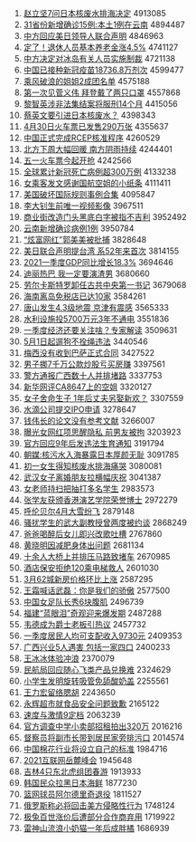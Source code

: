 1. [赵立坚7问日本核废水排海决定](http://www.baidu.com/baidu?cl=3&tn=SE_baiduhomet8_jmjb7mjw&rsv_dl=fyb_top&fr=top1000&wd=%D5%D4%C1%A2%BC%E17%CE%CA%C8%D5%B1%BE%BA%CB%B7%CF%CB%AE%C5%C5%BA%A3%BE%F6%B6%A8) 4913085
1. [31省份新增确诊15例:本土1例在云南](http://www.baidu.com/baidu?cl=3&tn=SE_baiduhomet8_jmjb7mjw&rsv_dl=fyb_top&fr=top1000&wd=31%CA%A1%B7%DD%D0%C2%D4%F6%C8%B7%D5%EF15%C0%FD%3A%B1%BE%CD%C11%C0%FD%D4%DA%D4%C6%C4%CF) 4894487
1. [中方回应美日领导人联合声明](http://www.baidu.com/baidu?cl=3&tn=SE_baiduhomet8_jmjb7mjw&rsv_dl=fyb_top&fr=top1000&wd=%D6%D0%B7%BD%BB%D8%D3%A6%C3%C0%C8%D5%C1%EC%B5%BC%C8%CB%C1%AA%BA%CF%C9%F9%C3%F7) 4846963
1. [定了！退休人员基本养老金涨4.5%](http://www.baidu.com/baidu?cl=3&tn=SE_baiduhomet8_jmjb7mjw&rsv_dl=fyb_top&fr=top1000&wd=%B6%A8%C1%CB%A3%A1%CD%CB%D0%DD%C8%CB%D4%B1%BB%F9%B1%BE%D1%F8%C0%CF%BD%F0%D5%C74.5%25) 4741127
1. [中方决定对冰岛有关人员实施制裁](http://www.baidu.com/baidu?cl=3&tn=SE_baiduhomet8_jmjb7mjw&rsv_dl=fyb_top&fr=top1000&wd=%D6%D0%B7%BD%BE%F6%B6%A8%B6%D4%B1%F9%B5%BA%D3%D0%B9%D8%C8%CB%D4%B1%CA%B5%CA%A9%D6%C6%B2%C3) 4721138
1. [中国已接种新冠疫苗18736.8万剂次](http://www.baidu.com/baidu?cl=3&tn=SE_baiduhomet8_jmjb7mjw&rsv_dl=fyb_top&fr=top1000&wd=%D6%D0%B9%FA%D2%D1%BD%D3%D6%D6%D0%C2%B9%DA%D2%DF%C3%E718736.8%CD%F2%BC%C1%B4%CE) 4599477
1. [乘风破浪的姐姐2成团名单](http://www.baidu.com/baidu?cl=3&tn=SE_baiduhomet8_jmjb7mjw&rsv_dl=fyb_top&fr=top1000&wd=%B3%CB%B7%E7%C6%C6%C0%CB%B5%C4%BD%E3%BD%E32%B3%C9%CD%C5%C3%FB%B5%A5) 4575188
1. [第一次见菅义伟 拜登戴了两只口罩](http://www.baidu.com/baidu?cl=3&tn=SE_baiduhomet8_jmjb7mjw&rsv_dl=fyb_top&fr=top1000&wd=%B5%DA%D2%BB%B4%CE%BC%FB%DD%D1%D2%E5%CE%B0%20%B0%DD%B5%C7%B4%F7%C1%CB%C1%BD%D6%BB%BF%DA%D5%D6) 4557868
1. [黎智英涉非法集结案将服刑14个月](http://www.baidu.com/baidu?cl=3&tn=SE_baiduhomet8_jmjb7mjw&rsv_dl=fyb_top&fr=top1000&wd=%C0%E8%D6%C7%D3%A2%C9%E6%B7%C7%B7%A8%BC%AF%BD%E1%B0%B8%BD%AB%B7%FE%D0%CC14%B8%F6%D4%C2) 4415056
1. [蔡英文要引进日本核废水？](http://www.baidu.com/baidu?cl=3&tn=SE_baiduhomet8_jmjb7mjw&rsv_dl=fyb_top&fr=top1000&wd=%B2%CC%D3%A2%CE%C4%D2%AA%D2%FD%BD%F8%C8%D5%B1%BE%BA%CB%B7%CF%CB%AE%A3%BF) 4398343
1. [4月30日火车票已发售290万张](http://www.baidu.com/baidu?cl=3&tn=SE_baiduhomet8_jmjb7mjw&rsv_dl=fyb_top&fr=top1000&wd=4%D4%C230%C8%D5%BB%F0%B3%B5%C6%B1%D2%D1%B7%A2%CA%DB290%CD%F2%D5%C5) 4355637
1. [中国正式完成RCEP核准程序](http://www.baidu.com/baidu?cl=3&tn=SE_baiduhomet8_jmjb7mjw&rsv_dl=fyb_top&fr=top1000&wd=%D6%D0%B9%FA%D5%FD%CA%BD%CD%EA%B3%C9RCEP%BA%CB%D7%BC%B3%CC%D0%F2) 4260529
1. [北方下周大幅回暖 南方阴雨持续](http://www.baidu.com/baidu?cl=3&tn=SE_baiduhomet8_jmjb7mjw&rsv_dl=fyb_top&fr=top1000&wd=%B1%B1%B7%BD%CF%C2%D6%DC%B4%F3%B7%F9%BB%D8%C5%AF%20%C4%CF%B7%BD%D2%F5%D3%EA%B3%D6%D0%F8) 4244401
1. [五一火车票今起开抢](http://www.baidu.com/baidu?cl=3&tn=SE_baiduhomet8_jmjb7mjw&rsv_dl=fyb_top&fr=top1000&wd=%CE%E5%D2%BB%BB%F0%B3%B5%C6%B1%BD%F1%C6%F0%BF%AA%C7%C0) 4242566
1. [全球累计新冠死亡病例超300万例](http://www.baidu.com/baidu?cl=3&tn=SE_baiduhomet8_jmjb7mjw&rsv_dl=fyb_top&fr=top1000&wd=%C8%AB%C7%F2%C0%DB%BC%C6%D0%C2%B9%DA%CB%C0%CD%F6%B2%A1%C0%FD%B3%AC300%CD%F2%C0%FD) 4133238
1. [女乘客发文感谢国航空姐的小纸条](http://www.baidu.com/baidu?cl=3&tn=SE_baiduhomet8_jmjb7mjw&rsv_dl=fyb_top&fr=top1000&wd=%C5%AE%B3%CB%BF%CD%B7%A2%CE%C4%B8%D0%D0%BB%B9%FA%BA%BD%BF%D5%BD%E3%B5%C4%D0%A1%D6%BD%CC%F5) 4111411
1. [美国破坏国际规则事例合集](http://www.baidu.com/baidu?cl=3&tn=SE_baiduhomet8_jmjb7mjw&rsv_dl=fyb_top&fr=top1000&wd=%C3%C0%B9%FA%C6%C6%BB%B5%B9%FA%BC%CA%B9%E6%D4%F2%CA%C2%C0%FD%BA%CF%BC%AF) 4095847
1. [李大钊生前唯一视频影像](http://www.baidu.com/baidu?cl=3&tn=SE_baiduhomet8_jmjb7mjw&rsv_dl=fyb_top&fr=top1000&wd=%C0%EE%B4%F3%EE%C8%C9%FA%C7%B0%CE%A8%D2%BB%CA%D3%C6%B5%D3%B0%CF%F1) 3967511
1. [商业街改造门头黑底白字被指不吉利](http://www.baidu.com/baidu?cl=3&tn=SE_baiduhomet8_jmjb7mjw&rsv_dl=fyb_top&fr=top1000&wd=%C9%CC%D2%B5%BD%D6%B8%C4%D4%EC%C3%C5%CD%B7%BA%DA%B5%D7%B0%D7%D7%D6%B1%BB%D6%B8%B2%BB%BC%AA%C0%FB) 3952492
1. [云南新增确诊病例1例](http://www.baidu.com/baidu?cl=3&tn=SE_baiduhomet8_jmjb7mjw&rsv_dl=fyb_top&fr=top1000&wd=%D4%C6%C4%CF%D0%C2%D4%F6%C8%B7%D5%EF%B2%A1%C0%FD1%C0%FD) 3950784
1. [“炫富网红”郭美美被批捕](http://www.baidu.com/baidu?cl=3&tn=SE_baiduhomet8_jmjb7mjw&rsv_dl=fyb_top&fr=top1000&wd=%A1%B0%EC%C5%B8%BB%CD%F8%BA%EC%A1%B1%B9%F9%C3%C0%C3%C0%B1%BB%C5%FA%B2%B6) 3828648
1. [美日联合声明提台湾 系52年来首次](http://www.baidu.com/baidu?cl=3&tn=SE_baiduhomet8_jmjb7mjw&rsv_dl=fyb_top&fr=top1000&wd=%C3%C0%C8%D5%C1%AA%BA%CF%C9%F9%C3%F7%CC%E1%CC%A8%CD%E5%20%CF%B552%C4%EA%C0%B4%CA%D7%B4%CE) 3814155
1. [2021一季度GDP同比增长18.3%](http://www.baidu.com/baidu?cl=3&tn=SE_baiduhomet8_jmjb7mjw&rsv_dl=fyb_top&fr=top1000&wd=2021%D2%BB%BC%BE%B6%C8GDP%CD%AC%B1%C8%D4%F6%B3%A418.3%25) 3694646
1. [迪丽热巴 我一定要演渣男](http://www.baidu.com/baidu?cl=3&tn=SE_baiduhomet8_jmjb7mjw&rsv_dl=fyb_top&fr=top1000&wd=%B5%CF%C0%F6%C8%C8%B0%CD%20%CE%D2%D2%BB%B6%A8%D2%AA%D1%DD%D4%FC%C4%D0) 3680660
1. [劳尔卡斯特罗卸任古共中央第一书记](http://www.baidu.com/baidu?cl=3&tn=SE_baiduhomet8_jmjb7mjw&rsv_dl=fyb_top&fr=top1000&wd=%C0%CD%B6%FB%BF%A8%CB%B9%CC%D8%C2%DE%D0%B6%C8%CE%B9%C5%B9%B2%D6%D0%D1%EB%B5%DA%D2%BB%CA%E9%BC%C7) 3679068
1. [海南离岛免税店已达10家](http://www.baidu.com/baidu?cl=3&tn=SE_baiduhomet8_jmjb7mjw&rsv_dl=fyb_top&fr=top1000&wd=%BA%A3%C4%CF%C0%EB%B5%BA%C3%E2%CB%B0%B5%EA%D2%D1%B4%EF10%BC%D2) 3584261
1. [唐山发生4.3级地震 京津有震感](http://www.baidu.com/baidu?cl=3&tn=SE_baiduhomet8_jmjb7mjw&rsv_dl=fyb_top&fr=top1000&wd=%CC%C6%C9%BD%B7%A2%C9%FA4.3%BC%B6%B5%D8%D5%F0%20%BE%A9%BD%F2%D3%D0%D5%F0%B8%D0) 3565333
1. [水利设施投5700万元3年不通电](http://www.baidu.com/baidu?cl=3&tn=SE_baiduhomet8_jmjb7mjw&rsv_dl=fyb_top&fr=top1000&wd=%CB%AE%C0%FB%C9%E8%CA%A9%CD%B65700%CD%F2%D4%AA3%C4%EA%B2%BB%CD%A8%B5%E7) 3551836
1. [一季度经济还要关注啥？专家解读](http://www.baidu.com/baidu?cl=3&tn=SE_baiduhomet8_jmjb7mjw&rsv_dl=fyb_top&fr=top1000&wd=%D2%BB%BC%BE%B6%C8%BE%AD%BC%C3%BB%B9%D2%AA%B9%D8%D7%A2%C9%B6%A3%BF%D7%A8%BC%D2%BD%E2%B6%C1) 3509631
1. [5月1日起遛狗不拴绳违法](http://www.baidu.com/baidu?cl=3&tn=SE_baiduhomet8_jmjb7mjw&rsv_dl=fyb_top&fr=top1000&wd=5%D4%C21%C8%D5%C6%F0%E5%DE%B9%B7%B2%BB%CB%A9%C9%FE%CE%A5%B7%A8) 3440546
1. [梅西没有收到巴萨正式合同](http://www.baidu.com/baidu?cl=3&tn=SE_baiduhomet8_jmjb7mjw&rsv_dl=fyb_top&fr=top1000&wd=%C3%B7%CE%F7%C3%BB%D3%D0%CA%D5%B5%BD%B0%CD%C8%F8%D5%FD%CA%BD%BA%CF%CD%AC) 3427522
1. [男子挪7千万公款炒股亏买房赚](http://www.baidu.com/baidu?cl=3&tn=SE_baiduhomet8_jmjb7mjw&rsv_dl=fyb_top&fr=top1000&wd=%C4%D0%D7%D3%C5%B27%C7%A7%CD%F2%B9%AB%BF%EE%B3%B4%B9%C9%BF%F7%C2%F2%B7%BF%D7%AC) 3397561
1. [警方通报广西数十人并排堵路](http://www.baidu.com/baidu?cl=3&tn=SE_baiduhomet8_jmjb7mjw&rsv_dl=fyb_top&fr=top1000&wd=%BE%AF%B7%BD%CD%A8%B1%A8%B9%E3%CE%F7%CA%FD%CA%AE%C8%CB%B2%A2%C5%C5%B6%C2%C2%B7) 3337753
1. [新华网评CA8647上的空姐](http://www.baidu.com/baidu?cl=3&tn=SE_baiduhomet8_jmjb7mjw&rsv_dl=fyb_top&fr=top1000&wd=%D0%C2%BB%AA%CD%F8%C6%C0CA8647%C9%CF%B5%C4%BF%D5%BD%E3) 3320127
1. [女子舍命生子 1年后丈夫另娶新欢？](http://www.baidu.com/baidu?cl=3&tn=SE_baiduhomet8_jmjb7mjw&rsv_dl=fyb_top&fr=top1000&wd=%C5%AE%D7%D3%C9%E1%C3%FC%C9%FA%D7%D3%201%C4%EA%BA%F3%D5%C9%B7%F2%C1%ED%C8%A2%D0%C2%BB%B6%A3%BF) 3307559
1. [水滴公司提交IPO申请](http://www.baidu.com/baidu?cl=3&tn=SE_baiduhomet8_jmjb7mjw&rsv_dl=fyb_top&fr=top1000&wd=%CB%AE%B5%CE%B9%AB%CB%BE%CC%E1%BD%BBIPO%C9%EA%C7%EB) 3278647
1. [钱伟长的论文没有参考文献](http://www.baidu.com/baidu?cl=3&tn=SE_baiduhomet8_jmjb7mjw&rsv_dl=fyb_top&fr=top1000&wd=%C7%AE%CE%B0%B3%A4%B5%C4%C2%DB%CE%C4%C3%BB%D3%D0%B2%CE%BF%BC%CE%C4%CF%D7) 3266007
1. [曝光女网红项思醒隐私 前男友被拘](http://www.baidu.com/baidu?cl=3&tn=SE_baiduhomet8_jmjb7mjw&rsv_dl=fyb_top&fr=top1000&wd=%C6%D8%B9%E2%C5%AE%CD%F8%BA%EC%CF%EE%CB%BC%D0%D1%D2%FE%CB%BD%20%C7%B0%C4%D0%D3%D1%B1%BB%BE%D0) 3203923
1. [官方回应9年后发违法生育通知](http://www.baidu.com/baidu?cl=3&tn=SE_baiduhomet8_jmjb7mjw&rsv_dl=fyb_top&fr=top1000&wd=%B9%D9%B7%BD%BB%D8%D3%A69%C4%EA%BA%F3%B7%A2%CE%A5%B7%A8%C9%FA%D3%FD%CD%A8%D6%AA) 3191794
1. [朝媒:核污水入海暴露日本厚颜无耻](http://www.baidu.com/baidu?cl=3&tn=SE_baiduhomet8_jmjb7mjw&rsv_dl=fyb_top&fr=top1000&wd=%B3%AF%C3%BD%3A%BA%CB%CE%DB%CB%AE%C8%EB%BA%A3%B1%A9%C2%B6%C8%D5%B1%BE%BA%F1%D1%D5%CE%DE%B3%DC) 3091785
1. [初一女生得知核废水排海痛哭](http://www.baidu.com/baidu?cl=3&tn=SE_baiduhomet8_jmjb7mjw&rsv_dl=fyb_top&fr=top1000&wd=%B3%F5%D2%BB%C5%AE%C9%FA%B5%C3%D6%AA%BA%CB%B7%CF%CB%AE%C5%C5%BA%A3%CD%B4%BF%DE) 3080081
1. [武汉女子离婚朋友拉横幅庆祝](http://www.baidu.com/baidu?cl=3&tn=SE_baiduhomet8_jmjb7mjw&rsv_dl=fyb_top&fr=top1000&wd=%CE%E4%BA%BA%C5%AE%D7%D3%C0%EB%BB%E9%C5%F3%D3%D1%C0%AD%BA%E1%B7%F9%C7%EC%D7%A3) 3041387
1. [女老师持扫把抽打多名学生](http://www.baidu.com/baidu?cl=3&tn=SE_baiduhomet8_jmjb7mjw&rsv_dl=fyb_top&fr=top1000&wd=%C5%AE%C0%CF%CA%A6%B3%D6%C9%A8%B0%D1%B3%E9%B4%F2%B6%E0%C3%FB%D1%A7%C9%FA) 2983573
1. [张学友获颁香港演艺学院荣誉博士](http://www.baidu.com/baidu?cl=3&tn=SE_baiduhomet8_jmjb7mjw&rsv_dl=fyb_top&fr=top1000&wd=%D5%C5%D1%A7%D3%D1%BB%F1%B0%E4%CF%E3%B8%DB%D1%DD%D2%D5%D1%A7%D4%BA%C8%D9%D3%FE%B2%A9%CA%BF) 2972279
1. [呼伦贝尔4月大雪纷飞](http://www.baidu.com/baidu?cl=3&tn=SE_baiduhomet8_jmjb7mjw&rsv_dl=fyb_top&fr=top1000&wd=%BA%F4%C2%D7%B1%B4%B6%FB4%D4%C2%B4%F3%D1%A9%B7%D7%B7%C9) 2879148
1. [骚扰学生的武大副教授曾两度被约谈](http://www.baidu.com/baidu?cl=3&tn=SE_baiduhomet8_jmjb7mjw&rsv_dl=fyb_top&fr=top1000&wd=%C9%A7%C8%C5%D1%A7%C9%FA%B5%C4%CE%E4%B4%F3%B8%B1%BD%CC%CA%DA%D4%F8%C1%BD%B6%C8%B1%BB%D4%BC%CC%B8) 2868249
1. [爸爸喝醉后女儿即兴改歌吐槽](http://www.baidu.com/baidu?cl=3&tn=SE_baiduhomet8_jmjb7mjw&rsv_dl=fyb_top&fr=top1000&wd=%B0%D6%B0%D6%BA%C8%D7%ED%BA%F3%C5%AE%B6%F9%BC%B4%D0%CB%B8%C4%B8%E8%CD%C2%B2%DB) 2767860
1. [黄晓明因减肥身体出问题](http://www.baidu.com/baidu?cl=3&tn=SE_baiduhomet8_jmjb7mjw&rsv_dl=fyb_top&fr=top1000&wd=%BB%C6%CF%FE%C3%F7%D2%F2%BC%F5%B7%CA%C9%ED%CC%E5%B3%F6%CE%CA%CC%E2) 2681134
1. [十余人大桥上并排压马路致堵车](http://www.baidu.com/baidu?cl=3&tn=SE_baiduhomet8_jmjb7mjw&rsv_dl=fyb_top&fr=top1000&wd=%CA%AE%D3%E0%C8%CB%B4%F3%C7%C5%C9%CF%B2%A2%C5%C5%D1%B9%C2%ED%C2%B7%D6%C2%B6%C2%B3%B5) 2670985
1. [酒店保安拒绝120乘电梯救人](http://www.baidu.com/baidu?cl=3&tn=SE_baiduhomet8_jmjb7mjw&rsv_dl=fyb_top&fr=top1000&wd=%BE%C6%B5%EA%B1%A3%B0%B2%BE%DC%BE%F8120%B3%CB%B5%E7%CC%DD%BE%C8%C8%CB) 2601030
1. [3月62城新房价格环比上涨](http://www.baidu.com/baidu?cl=3&tn=SE_baiduhomet8_jmjb7mjw&rsv_dl=fyb_top&fr=top1000&wd=3%D4%C262%B3%C7%D0%C2%B7%BF%BC%DB%B8%F1%BB%B7%B1%C8%C9%CF%D5%C7) 2587295
1. [王霜喊话武磊：你是我们的骄傲](http://www.baidu.com/baidu?cl=3&tn=SE_baiduhomet8_jmjb7mjw&rsv_dl=fyb_top&fr=top1000&wd=%CD%F5%CB%AA%BA%B0%BB%B0%CE%E4%C0%DA%A3%BA%C4%E3%CA%C7%CE%D2%C3%C7%B5%C4%BD%BE%B0%C1) 2577500
1. [中国女足队长秀6块腹肌](http://www.baidu.com/baidu?cl=3&tn=SE_baiduhomet8_jmjb7mjw&rsv_dl=fyb_top&fr=top1000&wd=%D6%D0%B9%FA%C5%AE%D7%E3%B6%D3%B3%A4%D0%E36%BF%E9%B8%B9%BC%A1) 2496739
1. [福建“蓝眼泪”奇观迎来爆发期](http://www.baidu.com/baidu?cl=3&tn=SE_baiduhomet8_jmjb7mjw&rsv_dl=fyb_top&fr=top1000&wd=%B8%A3%BD%A8%A1%B0%C0%B6%D1%DB%C0%E1%A1%B1%C6%E6%B9%DB%D3%AD%C0%B4%B1%AC%B7%A2%C6%DA) 2487288
1. [韦德成为爵士老板引热议](http://www.baidu.com/baidu?cl=3&tn=SE_baiduhomet8_jmjb7mjw&rsv_dl=fyb_top&fr=top1000&wd=%CE%A4%B5%C2%B3%C9%CE%AA%BE%F4%CA%BF%C0%CF%B0%E5%D2%FD%C8%C8%D2%E9) 2457732
1. [一季度居民人均可支配收入9730元](http://www.baidu.com/baidu?cl=3&tn=SE_baiduhomet8_jmjb7mjw&rsv_dl=fyb_top&fr=top1000&wd=%D2%BB%BC%BE%B6%C8%BE%D3%C3%F1%C8%CB%BE%F9%BF%C9%D6%A7%C5%E4%CA%D5%C8%EB9730%D4%AA) 2409353
1. [广西兴业5人遇害 包括一家四口](http://www.baidu.com/baidu?cl=3&tn=SE_baiduhomet8_jmjb7mjw&rsv_dl=fyb_top&fr=top1000&wd=%B9%E3%CE%F7%D0%CB%D2%B55%C8%CB%D3%F6%BA%A6%20%B0%FC%C0%A8%D2%BB%BC%D2%CB%C4%BF%DA) 2400233
1. [王冰冰体验冲浪](http://www.baidu.com/baidu?cl=3&tn=SE_baiduhomet8_jmjb7mjw&rsv_dl=fyb_top&fr=top1000&wd=%CD%F5%B1%F9%B1%F9%CC%E5%D1%E9%B3%E5%C0%CB) 2370079
1. [民航局回应随心飞类产品兑换难](http://www.baidu.com/baidu?cl=3&tn=SE_baiduhomet8_jmjb7mjw&rsv_dl=fyb_top&fr=top1000&wd=%C3%F1%BA%BD%BE%D6%BB%D8%D3%A6%CB%E6%D0%C4%B7%C9%C0%E0%B2%FA%C6%B7%B6%D2%BB%BB%C4%D1) 2324629
1. [小学生发明旋转吸管免舔酸奶盖](http://www.baidu.com/baidu?cl=3&tn=SE_baiduhomet8_jmjb7mjw&rsv_dl=fyb_top&fr=top1000&wd=%D0%A1%D1%A7%C9%FA%B7%A2%C3%F7%D0%FD%D7%AA%CE%FC%B9%DC%C3%E2%CC%F2%CB%E1%C4%CC%B8%C7) 2255561
1. [王力宏留络腮胡](http://www.baidu.com/baidu?cl=3&tn=SE_baiduhomet8_jmjb7mjw&rsv_dl=fyb_top&fr=top1000&wd=%CD%F5%C1%A6%BA%EA%C1%F4%C2%E7%C8%F9%BA%FA) 2243650
1. [永辉超市就食品安全问题致歉](http://www.baidu.com/baidu?cl=3&tn=SE_baiduhomet8_jmjb7mjw&rsv_dl=fyb_top&fr=top1000&wd=%D3%C0%BB%D4%B3%AC%CA%D0%BE%CD%CA%B3%C6%B7%B0%B2%C8%AB%CE%CA%CC%E2%D6%C2%C7%B8) 2165122
1. [速度与激情9定档](http://www.baidu.com/baidu?cl=3&tn=SE_baiduhomet8_jmjb7mjw&rsv_dl=fyb_top&fr=top1000&wd=%CB%D9%B6%C8%D3%EB%BC%A4%C7%E99%B6%A8%B5%B5) 2063239
1. [官方调查中学小卖部招租拍出320万](http://www.baidu.com/baidu?cl=3&tn=SE_baiduhomet8_jmjb7mjw&rsv_dl=fyb_top&fr=top1000&wd=%B9%D9%B7%BD%B5%F7%B2%E9%D6%D0%D1%A7%D0%A1%C2%F4%B2%BF%D5%D0%D7%E2%C5%C4%B3%F6320%CD%F2) 2016216
1. [督察员将副市长带到居民家旁排污口](http://www.baidu.com/baidu?cl=3&tn=SE_baiduhomet8_jmjb7mjw&rsv_dl=fyb_top&fr=top1000&wd=%B6%BD%B2%EC%D4%B1%BD%AB%B8%B1%CA%D0%B3%A4%B4%F8%B5%BD%BE%D3%C3%F1%BC%D2%C5%D4%C5%C5%CE%DB%BF%DA) 2014574
1. [中国棉花行业将设立自己的标准](http://www.baidu.com/baidu?cl=3&tn=SE_baiduhomet8_jmjb7mjw&rsv_dl=fyb_top&fr=top1000&wd=%D6%D0%B9%FA%C3%DE%BB%A8%D0%D0%D2%B5%BD%AB%C9%E8%C1%A2%D7%D4%BC%BA%B5%C4%B1%EA%D7%BC) 1984716
1. [2021互联网岳麓峰会](http://www.baidu.com/baidu?cl=3&tn=SE_baiduhomet8_jmjb7mjw&rsv_dl=fyb_top&fr=top1000&wd=2021%BB%A5%C1%AA%CD%F8%D4%C0%C2%B4%B7%E5%BB%E1) 1945648
1. [吉林4只东北虎组团春游](http://www.baidu.com/baidu?cl=3&tn=SE_baiduhomet8_jmjb7mjw&rsv_dl=fyb_top&fr=top1000&wd=%BC%AA%C1%D64%D6%BB%B6%AB%B1%B1%BB%A2%D7%E9%CD%C5%B4%BA%D3%CE) 1913933
1. [韩国民众拉黑日本海鲜](http://www.baidu.com/baidu?cl=3&tn=SE_baiduhomet8_jmjb7mjw&rsv_dl=fyb_top&fr=top1000&wd=%BA%AB%B9%FA%C3%F1%D6%DA%C0%AD%BA%DA%C8%D5%B1%BE%BA%A3%CF%CA) 1877230
1. [篮网球员阿尔德里奇退役](http://www.baidu.com/baidu?cl=3&tn=SE_baiduhomet8_jmjb7mjw&rsv_dl=fyb_top&fr=top1000&wd=%C0%BA%CD%F8%C7%F2%D4%B1%B0%A2%B6%FB%B5%C2%C0%EF%C6%E6%CD%CB%D2%DB) 1811527
1. [俄罗斯称必将回击美方侵略性行为](http://www.baidu.com/baidu?cl=3&tn=SE_baiduhomet8_jmjb7mjw&rsv_dl=fyb_top&fr=top1000&wd=%B6%ED%C2%DE%CB%B9%B3%C6%B1%D8%BD%AB%BB%D8%BB%F7%C3%C0%B7%BD%C7%D6%C2%D4%D0%D4%D0%D0%CE%AA) 1748124
1. [极兔百世涨价后遭部分合作商弃用](http://www.baidu.com/baidu?cl=3&tn=SE_baiduhomet8_jmjb7mjw&rsv_dl=fyb_top&fr=top1000&wd=%BC%AB%CD%C3%B0%D9%CA%C0%D5%C7%BC%DB%BA%F3%D4%E2%B2%BF%B7%D6%BA%CF%D7%F7%C9%CC%C6%FA%D3%C3) 1719922
1. [雷神山流浪小奶猫一年后成胖橘](http://www.baidu.com/baidu?cl=3&tn=SE_baiduhomet8_jmjb7mjw&rsv_dl=fyb_top&fr=top1000&wd=%C0%D7%C9%F1%C9%BD%C1%F7%C0%CB%D0%A1%C4%CC%C3%A8%D2%BB%C4%EA%BA%F3%B3%C9%C5%D6%E9%D9) 1686939